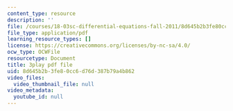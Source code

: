```yaml
---
content_type: resource
description: ''
file: /courses/18-03sc-differential-equations-fall-2011/8d645b2b3fe80cc6d76d387b79a4b862_Wz1d0rHn_fU.pdf
file_type: application/pdf
learning_resource_types: []
license: https://creativecommons.org/licenses/by-nc-sa/4.0/
ocw_type: OCWFile
resourcetype: Document
title: 3play pdf file
uid: 8d645b2b-3fe8-0cc6-d76d-387b79a4b862
video_files:
  video_thumbnail_file: null
video_metadata:
  youtube_id: null
---
```

